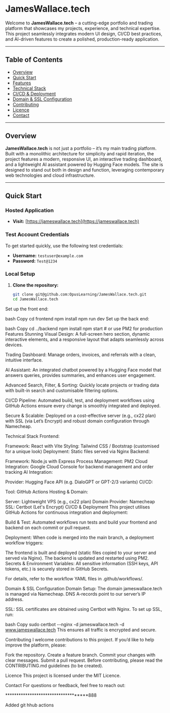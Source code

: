 # JamesWallace.tech

Welcome to **JamesWallace.tech** – a cutting-edge portfolio and trading platform that showcases my projects, experience, and technical expertise. This project seamlessly integrates modern UI design, CI/CD best practices, and AI-driven features to create a polished, production-ready application.

-------

## Table of Contents

- [Overview](#overview)
- [Quick Start](#quick-start)
- [Features](#features)
- [Technical Stack](#technical-stack)
- [CI/CD & Deployment](#cicd--deployment)
- [Domain & SSL Configuration](#domain--ssl-configuration)
- [Contributing](#contributing)
- [Licence](#licence)
- [Contact](#contact)

----

## Overview

**JamesWallace.tech** is not just a portfolio – it’s my main trading platform. Built with a monolithic architecture for simplicity and rapid iteration, the project features a modern, responsive UI, an interactive trading dashboard, and a lightweight AI assistant powered by Hugging Face models. The site is designed to stand out both in design and function, leveraging contemporary web technologies and cloud infrastructure.

---

## Quick Start

### Hosted Application

- **Visit:** [https://jameswallace.tech](https://jameswallace.tech)

### Test Account Credentials

To get started quickly, use the following test credentials:
- **Username:** `testuser@example.com`
- **Password:** `Test@1234`

### Local Setup

1. **Clone the repository:**

   ```bash
   git clone git@github.com:OpusLearning/JamesWallace.tech.git
   cd JamesWallace.tech
Set up the front end:

bash
Copy
cd frontend
npm install
npm run dev
Set up the back end:

bash
Copy
cd ../backend
npm install
npm start  # or use PM2 for production
Features
Stunning Visual Design:
A full-screen hero section, dynamic interactive elements, and a responsive layout that adapts seamlessly across devices.

Trading Dashboard:
Manage orders, invoices, and referrals with a clean, intuitive interface.

AI Assistant:
An integrated chatbot powered by a Hugging Face model that answers queries, provides summaries, and enhances user engagement.

Advanced Search, Filter, & Sorting:
Quickly locate projects or trading data with built-in search and customisable filtering options.

CI/CD Pipeline:
Automated build, test, and deployment workflows using GitHub Actions ensure every change is smoothly integrated and deployed.

Secure & Scalable:
Deployed on a cost-effective server (e.g., cx22 plan) with SSL (via Let’s Encrypt) and robust domain configuration through Namecheap.

Technical Stack
Frontend:

Framework: React with Vite
Styling: Tailwind CSS / Bootstrap (customised for a unique look)
Deployment: Static files served via Nginx
Backend:

Framework: Node.js with Express
Process Management: PM2
Cloud Integration: Google Cloud Console for backend management and order tracking
AI Integration:

Provider: Hugging Face API (e.g. DialoGPT or GPT-2/3 variants)
CI/CD:

Tool: GitHub Actions
Hosting & Domain:

Server: Lightweight VPS (e.g., cx22 plan)
Domain Provider: Namecheap
SSL: Certbot (Let's Encrypt)
CI/CD & Deployment
This project utilises GitHub Actions for continuous integration and deployment:

Build & Test:
Automated workflows run tests and build your frontend and backend on each commit or pull request.

Deployment:
When code is merged into the main branch, a deployment workflow triggers:

The frontend is built and deployed (static files copied to your server and served via Nginx).
The backend is updated and restarted using PM2.
Secrets & Environment Variables:
All sensitive information (SSH keys, API tokens, etc.) is securely stored in GitHub Secrets.

For details, refer to the workflow YAML files in .github/workflows/.

Domain & SSL Configuration
Domain Setup:
The domain jameswallace.tech is managed via Namecheap. DNS A-records point to our server’s IP address.

SSL:
SSL certificates are obtained using Certbot with Nginx. To set up SSL, run:

bash
Copy
sudo certbot --nginx -d jameswallace.tech -d www.jameswallace.tech
This ensures all traffic is encrypted and secure.

Contributing
I welcome contributions to this project. If you’d like to help improve the platform, please:

Fork the repository.
Create a feature branch.
Commit your changes with clear messages.
Submit a pull request.
Before contributing, please read the CONTRIBUTING.md guidelines (to be created).

Licence
This project is licensed under the MIT Licence.

Contact
For questions or feedback, feel free to reach out:

************************************888

Added git hhub actions 
